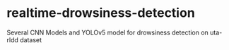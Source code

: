 # realtime-drowsiness-detection
Several CNN Models and YOLOv5 model for drowsiness detection on uta-rldd dataset

